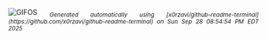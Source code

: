 <div align="justify">
<picture>
    <source media="(prefers-color-scheme: dark)" srcset="https://i.ibb.co/QvQhM6h6/output-gif.gif">
    <source media="(prefers-color-scheme: light)" srcset="https://i.ibb.co/QvQhM6h6/output-gif.gif">
    <img alt="GIFOS" src="https://i.ibb.co/QvQhM6h6/output-gif.gif">
</picture>
<sub><i>Generated automatically using [x0rzavi/github-readme-terminal](https://github.com/x0rzavi/github-readme-terminal) on Sun Sep 28 08:54:54 PM EDT 2025</i></sub>
</div>

<!--  -->